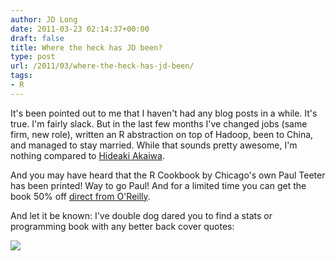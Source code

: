 ```yaml
---
author: JD Long
date: 2011-03-23 02:14:37+00:00
draft: false
title: Where the heck has JD been?
type: post
url: /2011/03/where-the-heck-has-jd-been/
tags:
- R
---
```


It's been pointed out to me that I haven't had any blog posts in a while. It's true. I'm fairly slack. But in the last few months I've changed jobs (same firm, new role), written an R abstraction on top of Hadoop, been to China, and managed to stay married. While that sounds pretty awesome, I'm nothing compared to [Hideaki Akaiwa](http://www.badassoftheweek.com/akaiwa.html).

And you may have heard that the R Cookbook by Chicago's own Paul Teeter has been printed! Way to go Paul! And for a limited time you can get the book 50% off [direct from O'Reilly](http://oreilly.com/store/dd-jpn.html).

And let it be known: I've double dog dared you to find a stats or programming book with any better back cover quotes:

![](http://static.ow.ly/photos/original/9rtx.png)

